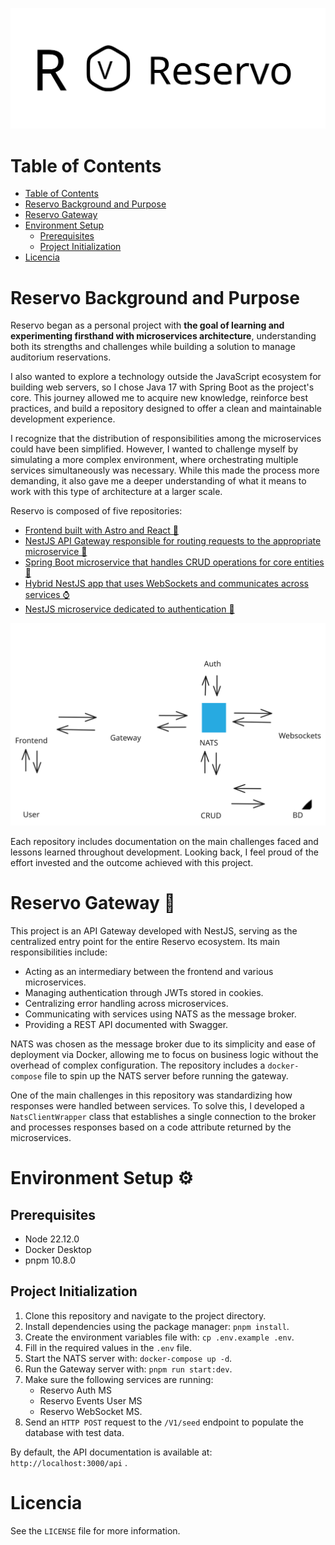 <p align="center">
    <img src="public/Reservo-combined-mark.svg" alt="Reservo combined mark" />
</p>

# Table of Contents

- [Table of Contents](#table-of-contents)
- [Reservo Background and Purpose](#reservo-background-and-purpose)
- [Reservo Gateway](#reservo-gateway-)
- [Environment Setup](#environment-setup-)
  - [Prerequisites](#prerequisites)
  - [Project Initialization](#project-initialization)
- [Licencia](#licencia)

# Reservo Background and Purpose

Reservo began as a personal project with **the goal of learning and experimenting firsthand with microservices architecture**, understanding both its strengths and challenges while building a solution to manage auditorium reservations.

I also wanted to explore a technology outside the JavaScript ecosystem for building web servers, so I chose Java 17 with Spring Boot as the project's core. This journey allowed me to acquire new knowledge, reinforce best practices, and build a repository designed to offer a clean and maintainable development experience.

I recognize that the distribution of responsibilities among the microservices could have been simplified. However, I wanted to challenge myself by simulating a more complex environment, where orchestrating multiple services simultaneously was necessary. While this made the process more demanding, it also gave me a deeper understanding of what it means to work with this type of architecture at a larger scale.

Reservo is composed of five repositories:

- [Frontend built with Astro and React 🚀](https://github.com/Hector-f-Romero/reservo-front)
- [NestJS API Gateway responsible for routing requests to the appropriate microservice 🧠](https://github.com/Hector-f-Romero/reservo-api-gateway)
- [Spring Boot microservice that handles CRUD operations for core entities 🎨](https://github.com/Hector-f-Romero/reservo-events-user-ms)
- [Hybrid NestJS app that uses WebSockets and communicates across services ⌚](https://github.com/Hector-f-Romero/reservo-ws-ms)
- [NestJS microservice dedicated to authentication 🔐](https://github.com/Hector-f-Romero/reservo-auth-ms)


<p align="center">
    <img src="public/Reservo-architecture-diagram.svg" alt="Reservo architecture diagram" />
</p>

Each repository includes documentation on the main challenges faced and lessons learned throughout development. Looking back, I feel proud of the effort invested and the outcome achieved with this project.

# Reservo Gateway 🧠

This project is an API Gateway developed with NestJS, serving as the centralized entry point for the entire Reservo ecosystem. Its main responsibilities include:

- Acting as an intermediary between the frontend and various microservices.
- Managing authentication through JWTs stored in cookies.
- Centralizing error handling across microservices.
- Communicating with services using NATS as the message broker.
- Providing a REST API documented with Swagger.

NATS was chosen as the message broker due to its simplicity and ease of deployment via Docker, allowing me to focus on business logic without the overhead of complex configuration. The repository includes a `docker-compose` file to spin up the NATS server before running the gateway.

One of the main challenges in this repository was standardizing how responses were handled between services. To solve this, I developed a `NatsClientWrapper` class that establishes a single connection to the broker and processes responses based on a code attribute returned by the microservices.

# Environment Setup ⚙

## Prerequisites
- Node 22.12.0
- Docker Desktop
- pnpm 10.8.0

## Project Initialization

1. Clone this repository and navigate to the project directory.
2. Install dependencies using the package manager: `pnpm install`.
3. Create the environment variables file with: `cp .env.example .env`.
4. Fill in the required values in the `.env` file.
5. Start the NATS server with: `docker-compose up -d`.
6. Run the Gateway server with: `pnpm run start:dev`.
7. Make sure the following services are running:
   - Reservo Auth MS
   - Reservo Events User MS
   - Reservo WebSocket MS.
8. Send an `HTTP POST` request to the `/V1/seed` endpoint to populate the database with test data.

By default, the API documentation is available at: `http://localhost:3000/api` .

# Licencia

See the `LICENSE` file for more information.